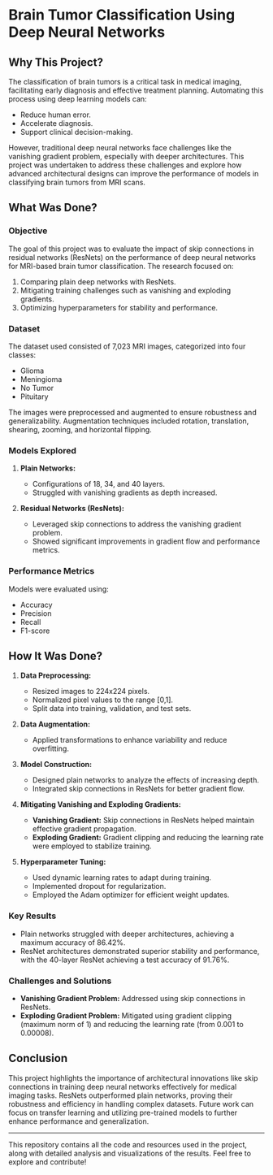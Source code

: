 # Brain Tumor Classification Using Deep Neural Networks

## Why This Project?
The classification of brain tumors is a critical task in medical imaging, facilitating early diagnosis and effective treatment planning. Automating this process using deep learning models can:
- Reduce human error.
- Accelerate diagnosis.
- Support clinical decision-making.

However, traditional deep neural networks face challenges like the vanishing gradient problem, especially with deeper architectures. This project was undertaken to address these challenges and explore how advanced architectural designs can improve the performance of models in classifying brain tumors from MRI scans.

## What Was Done?
### Objective
The goal of this project was to evaluate the impact of skip connections in residual networks (ResNets) on the performance of deep neural networks for MRI-based brain tumor classification. The research focused on:
1. Comparing plain deep networks with ResNets.
2. Mitigating training challenges such as vanishing and exploding gradients.
3. Optimizing hyperparameters for stability and performance.

### Dataset
The dataset used consisted of 7,023 MRI images, categorized into four classes:
- Glioma
- Meningioma
- No Tumor
- Pituitary

The images were preprocessed and augmented to ensure robustness and generalizability. Augmentation techniques included rotation, translation, shearing, zooming, and horizontal flipping.

### Models Explored
1. **Plain Networks:**
   - Configurations of 18, 34, and 40 layers.
   - Struggled with vanishing gradients as depth increased.

2. **Residual Networks (ResNets):**
   - Leveraged skip connections to address the vanishing gradient problem.
   - Showed significant improvements in gradient flow and performance metrics.

### Performance Metrics
Models were evaluated using:
- Accuracy
- Precision
- Recall
- F1-score

## How It Was Done?
1. **Data Preprocessing:**
   - Resized images to 224x224 pixels.
   - Normalized pixel values to the range [0,1].
   - Split data into training, validation, and test sets.

2. **Data Augmentation:**
   - Applied transformations to enhance variability and reduce overfitting.

3. **Model Construction:**
   - Designed plain networks to analyze the effects of increasing depth.
   - Integrated skip connections in ResNets for better gradient flow.

4. **Mitigating Vanishing and Exploding Gradients:**
   - **Vanishing Gradient:** Skip connections in ResNets helped maintain effective gradient propagation.
   - **Exploding Gradient:** Gradient clipping and reducing the learning rate were employed to stabilize training.

5. **Hyperparameter Tuning:**
   - Used dynamic learning rates to adapt during training.
   - Implemented dropout for regularization.
   - Employed the Adam optimizer for efficient weight updates.

### Key Results
- Plain networks struggled with deeper architectures, achieving a maximum accuracy of 86.42%.
- ResNet architectures demonstrated superior stability and performance, with the 40-layer ResNet achieving a test accuracy of 91.76%.

### Challenges and Solutions
- **Vanishing Gradient Problem:** Addressed using skip connections in ResNets.
- **Exploding Gradient Problem:** Mitigated using gradient clipping (maximum norm of 1) and reducing the learning rate (from 0.001 to 0.00008).

## Conclusion
This project highlights the importance of architectural innovations like skip connections in training deep neural networks effectively for medical imaging tasks. ResNets outperformed plain networks, proving their robustness and efficiency in handling complex datasets. Future work can focus on transfer learning and utilizing pre-trained models to further enhance performance and generalization.

---
This repository contains all the code and resources used in the project, along with detailed analysis and visualizations of the results. Feel free to explore and contribute!

